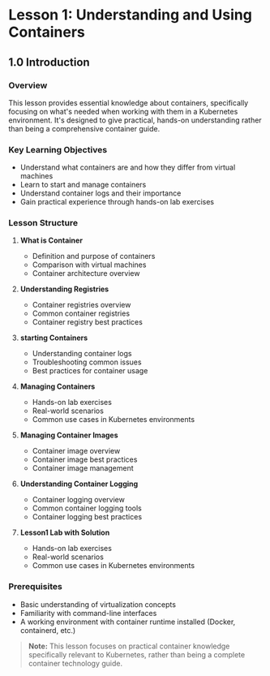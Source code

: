 # Lesson 1: Understanding and Using Containers

## 1.0 Introduction

### Overview
This lesson provides essential knowledge about containers, specifically focusing on what's needed when working with them in a Kubernetes environment. It's designed to give practical, hands-on understanding rather than being a comprehensive container guide.

### Key Learning Objectives
- Understand what containers are and how they differ from virtual machines
- Learn to start and manage containers
- Understand container logs and their importance
- Gain practical experience through hands-on lab exercises

### Lesson Structure
1. **What is Container**
   - Definition and purpose of containers
   - Comparison with virtual machines
   - Container architecture overview

2. **Understanding Registries**
   - Container registries overview
   - Common container registries
   - Container registry best practices

3. **starting Containers**
   - Understanding container logs
   - Troubleshooting common issues
   - Best practices for container usage

4. **Managing Containers**
   - Hands-on lab exercises
   - Real-world scenarios
   - Common use cases in Kubernetes environments

5. **Managing Container Images**
   - Container image overview
   - Container image best practices
   - Container image management

6. **Understanding Container Logging**
   - Container logging overview
   - Common container logging tools
   - Container logging best practices

7. **Lesson1 Lab with Solution**
   - Hands-on lab exercises
   - Real-world scenarios
   - Common use cases in Kubernetes environments

### Prerequisites
- Basic understanding of virtualization concepts
- Familiarity with command-line interfaces
- A working environment with container runtime installed (Docker, containerd, etc.)

> **Note:** This lesson focuses on practical container knowledge specifically relevant to Kubernetes, rather than being a complete container technology guide.